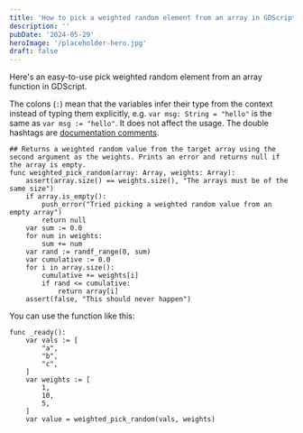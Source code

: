 ```yaml
---
title: 'How to pick a weighted random element from an array in GDScript'
description: ''
pubDate: '2024-05-29'
heroImage: '/placeholder-hero.jpg'
draft: false
---
```


Here's an easy-to-use pick weighted random element from an array function in GDScript.

The colons (`:`) mean that the variables infer their type from the context instead of typing them explicitly, e.g. `var msg: String = "hello"` is the same as `var msg := "hello"`. It does not affect the usage. The double hashtags are [documentation comments](https://docs.godotengine.org/en/stable/tutorials/scripting/gdscript/gdscript_documentation_comments.html).

```gdscript
## Returns a weighted random value from the target array using the second argument as the weights. Prints an error and returns null if the array is empty.
func weighted_pick_random(array: Array, weights: Array):
	assert(array.size() == weights.size(), "The arrays must be of the same size")
	if array.is_empty():
		push_error("Tried picking a weighted random value from an empty array")
		return null
	var sum := 0.0
	for num in weights:
		sum += num
	var rand := randf_range(0, sum)
	var cumulative := 0.0
	for i in array.size():
		cumulative += weights[i]
		if rand <= cumulative:
			return array[i]
	assert(false, "This should never happen")
```

You can use the function like this:

```gdscript
func _ready():
	var vals := [
		"a",
		"b",
		"c",
	]
	var weights := [
		1,
		10,
		5,
	]
	var value = weighted_pick_random(vals, weights)
```
